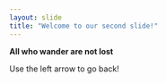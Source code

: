 ```yaml
---
layout: slide
title: "Welcome to our second slide!"
---
```

**All who wander are not lost**

Use the left arrow to go back!
